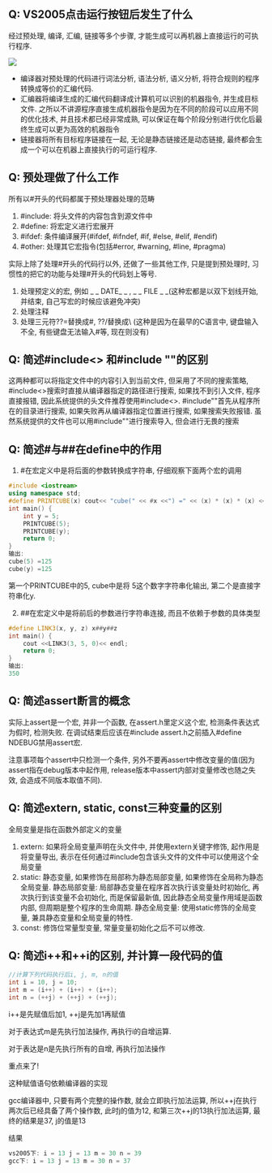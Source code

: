 ## Q: VS2005点击运行按钮后发生了什么

经过预处理, 编译, 汇编, 链接等多个步骤, 才能生成可以再机器上直接运行的可执行程序.

![](https://ss1.baidu.com/6ONXsjip0QIZ8tyhnq/it/u=4167137638,3334516333&fm=173&app=25&f=JPEG?w=637&h=100)

- 编译器对预处理的代码进行词法分析, 语法分析, 语义分析, 将符合规则的程序转换成等价的汇编代码.
- 汇编器将编译生成的汇编代码翻译成计算机可以识别的机器指令, 并生成目标文件. 之所以不讲源程序直接生成机器指令是因为在不同的阶段可以应用不同的优化技术, 并且技术都已经非常成熟, 可以保证在每个阶段分别进行优化后最终生成可以更为高效的机器指令
- 链接器将所有目标程序链接在一起, 无论是静态链接还是动态链接, 最终都会生成一个可以在机器上直接执行的可运行程序.

## Q: 预处理做了什么工作

所有以#开头的代码都属于预处理器处理的范畴

1. #include: 将头文件的内容包含到源文件中
2. #define: 将宏定义进行宏展开
3. #ifdef: 条件编译展开(#ifdef, #ifndef, #if, #else, #elif, #endif)
4. #other: 处理其它宏指令(包括#error, #warning, #line, #pragma)

实际上除了处理#开头的代码行以外, 还做了一些其他工作, 只是提到预处理时, 习惯性的把它的功能与处理#开头的代码划上等号.

1. 处理预定义的宏, 例如 _ _ DATE_ _  , _ _ FILE _ _(这种宏都是以双下划线开始, 并结束, 自己写宏的时候应该避免冲突)
2. 处理注释
3. 处理三元符??=替换成#, ??/替换成\ (这种是因为在最早的C语言中, 键盘输入不全, 有些键盘无法输入#等, 现在则没有)

## Q: 简述#include<> 和#include ""的区别

这两种都可以将指定文件中的内容引入到当前文件, 但采用了不同的搜索策略, #include<>搜索时直接从编译器指定的路径进行搜索, 如果找不到引入文件, 程序直接报错, 因此系统提供的头文件推荐使用#include<>. #include""首先从程序所在的目录进行搜索, 如果失败再从编译器指定位置进行搜索, 如果搜索失败报错. 虽然系统提供的文件也可以用#include""进行搜索导入, 但会进行无畏的搜索

## Q: 简述#与##在define中的作用

1. #在宏定义中是将后面的参数转换成字符串, 仔细观察下面两个宏的调用

```c++
#include <iostream>
using namespace std;
#define PRINTCUBE(x) cout<< "cube(" << #x <<") =" << (x) * (x) * (x) << endl;
int main() {
    int y = 5;
    PRINTCUBE(5);
    PRINTCUBE(y);
    return 0;
}
输出:
cube(5) =125
cube(y) =125
```

第一个PRINTCUBE中的5, cube中是将 5这个数字字符串化输出, 第二个是直接字符串化y.

2. ##在宏定义中是将前后的参数进行字符串连接, 而且不依赖于参数的具体类型

```c++
#define LINK3(x, y, z) x##y##z
int main() {
    cout <<LINK3(3, 5, 0)<< endl;
    return 0;
}
输出:
350
```

## Q: 简述assert断言的概念

实际上assert是一个宏, 并非一个函数, 在assert.h里定义这个宏, 检测条件表达式为假时, 检测失败. 在调试结束后应该在#include assert.h之前插入#define NDEBUG禁用assert宏.

注意事项每个assert中只检测一个条件, 另外不要再assert中修改变量的值(因为assert指在debug版本中起作用, release版本中assert内部对变量修改也随之失效, 会造成不同版本取值不同).

## Q: 简述extern, static, const三种变量的区别

全局变量是指在函数外部定义的变量

1. extern: 如果将全局变量声明在头文件中, 并使用extern关键字修饰, 起作用是将变量导出, 表示在任何通过#include包含该头文件的文件中可以使用这个全局变量
2. static: 静态变量, 如果修饰在局部称为静态局部变量, 如果修饰在全局称为静态全局变量. 静态局部变量:  局部静态变量在程序首次执行该变量处时初始化, 再次执行到该变量不会初始化, 而是保留最新值, 因此静态全局变量作用域是函数内部, 但周期是整个程序的生命周期. 静态全局变量: 使用static修饰的全局变量, 兼具静态变量和全局变量的特性.
3. const: 修饰位常量型变量, 常量变量初始化之后不可以修改. 

## Q: 简述i++和++i的区别, 并计算一段代码的值

```c++
//计算下列代码执行后i, j, m, n的值
int i = 10, j = 10;
int m = (i++) + (i++) + (i++);
int n = (++j) + (++j) + (++j);
```

i++是先赋值后加1, ++j是先加1再赋值

对于表达式m是先执行加法操作, 再执行i的自增运算.

对于表达是n是先执行所有的自增, 再执行加法操作

重点来了!

这种赋值语句依赖编译器的实现

gcc编译器中, 只要有两个完整的操作数, 就会立即执行加法运算, 所以++j在执行两次后已经具备了两个操作数, 此时j的值为12, 和第三次++j的13执行加法运算, 最终的结果是37, j的值是13

结果

```c++
vs2005下: i = 13 j = 13 m = 30 n = 39
gcc下: i = 13 j = 13 m = 30 n = 37
```

